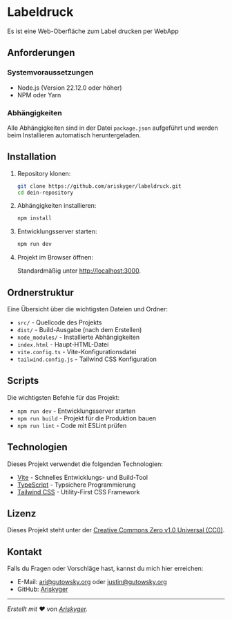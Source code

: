 # Labeldruck

Es ist eine Web-Oberfläche zum Label drucken per WebApp

## Anforderungen

### Systemvoraussetzungen
- Node.js (Version 22.12.0 oder höher)
- NPM oder Yarn

### Abhängigkeiten
Alle Abhängigkeiten sind in der Datei `package.json` aufgeführt und werden beim Installieren automatisch heruntergeladen.

## Installation

1. Repository klonen:

   ```bash
   git clone https://github.com/ariskyger/labeldruck.git
   cd dein-repository
   ```

2. Abhängigkeiten installieren:

   ```bash
   npm install
   ```

3. Entwicklungsserver starten:

   ```bash
   npm run dev
   ```

4. Projekt im Browser öffnen:

   Standardmäßig unter [http://localhost:3000](http://localhost:3000).

## Ordnerstruktur

Eine Übersicht über die wichtigsten Dateien und Ordner:

- `src/` - Quellcode des Projekts
- `dist/` - Build-Ausgabe (nach dem Erstellen)
- `node_modules/` - Installierte Abhängigkeiten
- `index.html` - Haupt-HTML-Datei
- `vite.config.ts` - Vite-Konfigurationsdatei
- `tailwind.config.js` - Tailwind CSS Konfiguration

## Scripts

Die wichtigsten Befehle für das Projekt:

- `npm run dev` - Entwicklungsserver starten
- `npm run build` - Projekt für die Produktion bauen
- `npm run lint` - Code mit ESLint prüfen

## Technologien

Dieses Projekt verwendet die folgenden Technologien:

- [Vite](https://vitejs.dev/) - Schnelles Entwicklungs- und Build-Tool
- [TypeScript](https://www.typescriptlang.org/) - Typsichere Programmierung
- [Tailwind CSS](https://tailwindcss.com/) - Utility-First CSS Framework

## Lizenz

Dieses Projekt steht unter der [Creative Commons Zero v1.0 Universal (CC0)](LICENSE).

## Kontakt

Falls du Fragen oder Vorschläge hast, kannst du mich hier erreichen:

- E-Mail: ari@gutowsky.org oder justin@gutowsky.org
- GitHub: [Ariskyger](https://github.com/ariskyger)

---

*Erstellt mit ❤️ von [Ariskyger](https://github.com/ariskyger).*
